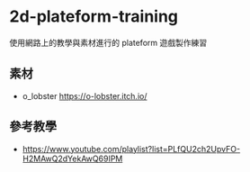 # 2d-plateform-training

使用網路上的教學與素材進行的 plateform 遊戲製作練習

## 素材
* o_lobster https://o-lobster.itch.io/

## 參考教學
* https://www.youtube.com/playlist?list=PLfQU2ch2UpvFO-H2MAwQ2dYekAwQ69IPM
